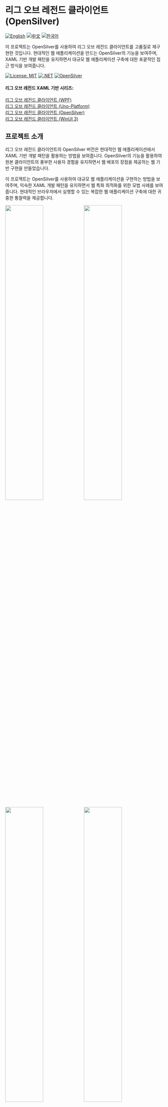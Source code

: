# 리그 오브 레전드 클라이언트 (OpenSilver)

[![English](https://img.shields.io/badge/docs-English-blue.svg)](README.md) [![中文](https://img.shields.io/badge/docs-中文-red.svg)](README.zh-CN.md) [![한국어](https://img.shields.io/badge/docs-한국어-green.svg)](README.ko.md)

이 프로젝트는 OpenSilver를 사용하여 리그 오브 레전드 클라이언트를 고품질로 재구현한 것입니다. 현대적인 웹 애플리케이션을 만드는 OpenSilver의 기능을 보여주며, XAML 기반 개발 패턴을 유지하면서 대규모 웹 애플리케이션 구축에 대한 포괄적인 접근 방식을 보여줍니다.

[![License: MIT](https://img.shields.io/badge/License-MIT-yellow.svg)](https://opensource.org/licenses/MIT)
[![.NET](https://img.shields.io/badge/.NET-8.0-blue.svg)](https://dotnet.microsoft.com/download)
[![OpenSilver](https://img.shields.io/badge/OpenSilver-2.0-purple.svg)](https://opensilver.net)

#### 리그 오브 레전드 XAML 기반 시리즈:
[리그 오브 레전드 클라이언트 (WPF)](https://github.com/jamesnetgroup/leagueoflegends-wpf)  
[리그 오브 레전드 클라이언트 (Uno-Platform)](https://github.com/jamesnetgroup/leagueoflegends-uno)  
[리그 오브 레전드 클라이언트 (OpenSilver)](https://github.com/jamesnetgroup/leagueoflegends-opensilver)  
[리그 오브 레전드 클라이언트 (WinUI 3)](https://github.com/jamesnetgroup/leagueoflegends-winui3)

## 프로젝트 소개

리그 오브 레전드 클라이언트의 OpenSilver 버전은 현대적인 웹 애플리케이션에서 XAML 기반 개발 패턴을 활용하는 방법을 보여줍니다. OpenSilver의 기능을 활용하여 원본 클라이언트의 풍부한 사용자 경험을 유지하면서 웹 배포의 장점을 제공하는 웹 기반 구현을 만들었습니다.

이 프로젝트는 OpenSilver를 사용하여 대규모 웹 애플리케이션을 구현하는 방법을 보여주며, 익숙한 XAML 개발 패턴을 유지하면서 웹 특화 최적화를 위한 모범 사례를 보여줍니다. 현대적인 브라우저에서 실행할 수 있는 복잡한 웹 애플리케이션 구축에 대한 귀중한 통찰력을 제공합니다.


<img src="https://github.com/user-attachments/assets/3bc0d881-577e-4aa2-8802-698169d701a5" width="49%"/>
<img src="https://github.com/user-attachments/assets/d3b13869-d0f8-457d-90d9-5a637c500b4a" width="49%"/>
<img src="https://github.com/user-attachments/assets/45920f83-41b9-4924-8e92-86123d15a2a4" width="49%"/>
<img src="https://github.com/user-attachments/assets/4e41c4af-1a98-48b0-9c44-05ac48f0430e" width="49%"/>
<img src="https://github.com/user-attachments/assets/78415f9d-732c-4940-881c-beed7a6e9620" width="49%"/>
<img src="https://github.com/user-attachments/assets/b376f4ed-4ffd-4528-b1cc-6b0483f442e1" width="49%"/>
<img src="https://github.com/user-attachments/assets/3bc0d881-577e-4aa2-8802-698169d701a5" width="49%"/>
<img src="https://github.com/user-attachments/assets/0cedb504-2f27-43b8-87ed-34e85f1d7b83" width="49%"/>
<img src="https://github.com/user-attachments/assets/f5e80933-9d18-47c1-81c6-eb55a680972a" width="49%"/>
<img src="https://github.com/user-attachments/assets/d8aa51d5-c6e1-4a9a-95f8-e20a7c6f9f91" width="49%"/>
<img src="https://github.com/user-attachments/assets/c2cc6c22-8345-4333-83a2-61ab08883652" width="49%"/>
<img src="https://github.com/user-attachments/assets/fd6aa0ca-14c1-4446-b6cb-2617bc15b373" width="49%"/>
<img src="https://github.com/user-attachments/assets/be84fe63-4fb5-4a6c-a537-9907b88e648b" width="49%"/>
<img src="https://github.com/user-attachments/assets/24db2d8b-b839-42b2-be8a-2fc6266dad77" width="49%"/>
<img src="https://github.com/user-attachments/assets/642ccf0d-f2df-4adc-bb87-b1246cbda0b7" width="49%"/>
<img src="https://github.com/user-attachments/assets/bece2bfd-1bb9-436e-b928-929d3706398c" width="49%"/>


## 핵심 기술 스택
- [x] **Jamesnet.Core**: .NET Standard 2.0 기반의 크로스 플랫폼 코어 라이브러리
- [x] **Jamesnet.OpenSilver**: OpenSilver 애플리케이션을 위한 웹 최적화 UI 프레임워크

이러한 라이브러리들은 시리즈의 다른 XAML 기반 플랫폼과의 호환성을 유지하면서 OpenSilver에 특화되어 있습니다.

## 주요 기능 및 구현

1. **웹 최적화 아키텍처**
   - [x] 브라우저 친화적 모듈식 설계
   - [x] 웹 특화 성능 최적화
   - [x] 점진적 로딩 패턴

2. **고급 OpenSilver 기술**
   - [x] 웹 특화 CustomControls 구현
   - [x] 브라우저 기반 상태 관리
   - [x] 웹 최적화 리소스 관리

3. **성능 최적화**
   - [x] 브라우저 메모리 최적화
   - [x] 웹 특화 비동기 패턴
   - [x] 네트워크 인식 리소스 로딩

4. **UI/UX 디자인**
   - [x] 웹 호환 애니메이션
   - [x] 브라우저 최적화 렌더링
   - [x] 반응형 레이아웃 시스템

5. **프레임워크 설계**
   - [x] 웹 특화 이벤트 시스템
   - [x] 브라우저 상태 관리
   - [x] 크로스 브라우저 호환성

## 기술 스택
- .NET 8.0
- OpenSilver 2.0
- Jamesnet.Core
- Jamesnet.OpenSilver

## 시작하기
### 사전 요구사항
- Visual Studio 2022 이상
- .NET 8.0 SDK
- OpenSilver SDK

### 설치 및 실행
#### 1. 저장소 복제:
```bash
git clone https://github.com/jamesnetgroup/leagueoflegends-opensilver.git
```

#### 2. 빌드 및 실행
- Visual Studio 2022에서 솔루션 열기
- NuGet 패키지 복원
- 솔루션 빌드
- 선호하는 웹 브라우저로 실행

## 학습 기회
이 프로젝트는 OpenSilver 개발자들에게 귀중한 통찰력을 제공합니다:
1. **웹 애플리케이션 아키텍처**: 현대적인 웹 애플리케이션 설계 패턴 학습
2. **브라우저 최적화**: 웹 특화 성능 고려사항 이해
3. **웹용 XAML**: 웹 애플리케이션을 위한 XAML 기반 개발 마스터
4. **크로스 브라우저 호환성**: 일관된 동작을 보장하기 위한 기술 학습
5. **웹 리소스 관리**: 효율적인 리소스 로딩 패턴 이해

## 기여하기
리그 오브 레전드 클라이언트 (OpenSilver) 프로젝트에 대한 기여를 환영합니다! 이슈 제출, 풀 리퀘스트 생성 또는 개선 사항 제안을 자유롭게 해주세요.

## 라이선스
이 프로젝트는 MIT 라이선스에 따라 라이선스가 부여됩니다. 자세한 내용은 [LICENSE](LICENSE) 파일을 참조하세요.

## 연락처
- 웹사이트: https://jamesnet.dev
- 이메일: james@jamesnet.dev, vickyqu115@hotmail.com

이 리그 오브 레전드 클라이언트 재구현을 통해 현대적인 웹 애플리케이션 제작에서 OpenSilver의 파워를 경험해보세요!
